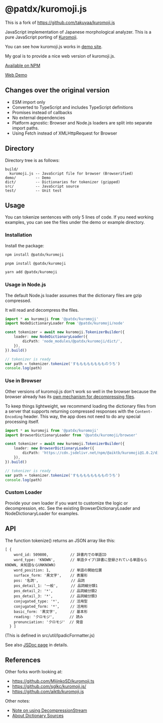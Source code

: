 # @patdx/kuromoji.js

This is a fork of https://github.com/takuyaa/kuromoji.js

JavaScript implementation of Japanese morphological analyzer.
This is a pure JavaScript porting of [Kuromoji](https://www.atilika.com/ja/kuromoji/).

You can see how kuromoji.js works in [demo site](https://takuyaa.github.io/kuromoji.js/demo/tokenize.html).

My goal is to provide a nice web version of kuromoji.js.

[Available on NPM](https://www.npmjs.com/package/@patdx/kuromoji)

[Web Demo](https://patdx-kuromoji-demo.pages.dev/)

## Changes over the original version

- ESM import only
- Converted to TypeScript and includes TypeScript definitions
- Promises instead of callbacks
- No external dependencies
- Platform agnostic: Browser and Node.js loaders are split into separate import paths.
- Using Fetch instead of XMLHttpRequest for Browser

## Directory

Directory tree is as follows:

    build/
      kuromoji.js -- JavaScript file for browser (Browserified)
    demo/         -- Demo
    dict/         -- Dictionaries for tokenizer (gzipped)
    src/          -- JavaScript source
    test/         -- Unit test

## Usage

You can tokenize sentences with only 5 lines of code.
If you need working examples, you can see the files under the demo or example directory.

### Installation

Install the package:

```sh
npm install @patdx/kuromoji
```

```sh
pnpm install @patdx/kuromoji
```

```sh
yarn add @patdx/kuromoji
```

### Usage in Node.js

The default Node.js loader assumes that the dictionary files are gzip compressed.

It will read and decompress the files.

```ts
import * as kuromoji from '@patdx/kuromoji'
import NodeDictionaryLoader from '@patdx/kuromoji/node'

const tokenizer = await new kuromoji.TokenizerBuilder({
	loader: new NodeDictionaryLoader({
		dicPath: 'node_modules/@patdx/kuromoji/dict/',
	}),
}).build()

// tokenizer is ready
var path = tokenizer.tokenize('すもももももももものうち')
console.log(path)
```

### Use in Browser

Other versions of kuromoji.js don't work so well in the browser because the browser already has its [own mechanism for decompressing files](https://developer.mozilla.org/en-US/docs/Web/HTTP/Headers/Content-Encoding).

To keep things lightweight, we recommend loading the dictionary files from a server that supports returning compressed responses with the `Content-Encoding` header. This way, the app does not need to do any special processing itself.

```ts
import * as kuromoji from '@patdx/kuromoji'
import BrowserDictionaryLoader from '@patdx/kuromoji/browser'

const tokenizer = await new kuromoji.TokenizerBuilder({
	loader: new BrowserDictionaryLoader({
		dicPath: 'https://cdn.jsdelivr.net/npm/@aiktb/kuromoji@1.0.2/dict/',
	}),
}).build()

// tokenizer is ready
var path = tokenizer.tokenize('すもももももももものうち')
console.log(path)
```

### Custom Loader

Provide your own loader if you want to customize the logic or decompression, etc. See the existing BrowserDictionaryLoader and NodeDictionaryLoader for examples.

## API

The function tokenize() returns an JSON array like this:

    [ {
        word_id: 509800,          // 辞書内での単語ID
        word_type: 'KNOWN',       // 単語タイプ(辞書に登録されている単語ならKNOWN, 未知語ならUNKNOWN)
        word_position: 1,         // 単語の開始位置
        surface_form: '黒文字',    // 表層形
        pos: '名詞',               // 品詞
        pos_detail_1: '一般',      // 品詞細分類1
        pos_detail_2: '*',        // 品詞細分類2
        pos_detail_3: '*',        // 品詞細分類3
        conjugated_type: '*',     // 活用型
        conjugated_form: '*',     // 活用形
        basic_form: '黒文字',      // 基本形
        reading: 'クロモジ',       // 読み
        pronunciation: 'クロモジ'  // 発音
      } ]

(This is defined in src/util/IpadicFormatter.js)

See also [JSDoc page](https://takuyaa.github.io/kuromoji.js/jsdoc/) in details.

## References

Other forks worth looking at:

- https://github.com/MijinkoSD/kuromoji.ts
- https://github.com/sglkc/kuromoji.js/
- https://github.com/aiktb/kuromoji.js

Other notes:

- [Note on using DecompressionStream](https://zenn.dev/inaniwaudon/scraps/dffdc876ccaf6d)
- [About Dictionary Sources](https://www.dampfkraft.com/nlp/japanese-tokenizer-dictionaries.html)

